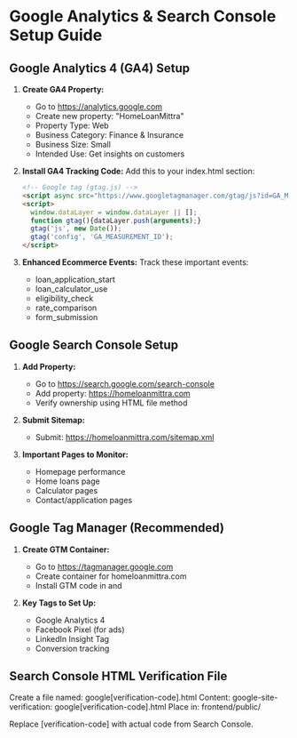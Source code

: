 # Google Analytics & Search Console Setup Guide

## Google Analytics 4 (GA4) Setup

1. **Create GA4 Property:**
   - Go to https://analytics.google.com
   - Create new property: "HomeLoanMittra"
   - Property Type: Web
   - Business Category: Finance & Insurance
   - Business Size: Small
   - Intended Use: Get insights on customers

2. **Install GA4 Tracking Code:**
   Add this to your index.html <head> section:

   ```html
   <!-- Google tag (gtag.js) -->
   <script async src="https://www.googletagmanager.com/gtag/js?id=GA_MEASUREMENT_ID"></script>
   <script>
     window.dataLayer = window.dataLayer || [];
     function gtag(){dataLayer.push(arguments);}
     gtag('js', new Date());
     gtag('config', 'GA_MEASUREMENT_ID');
   </script>
   ```

3. **Enhanced Ecommerce Events:**
   Track these important events:
   - loan_application_start
   - loan_calculator_use
   - eligibility_check
   - rate_comparison
   - form_submission

## Google Search Console Setup

1. **Add Property:**
   - Go to https://search.google.com/search-console
   - Add property: https://homeloanmittra.com
   - Verify ownership using HTML file method

2. **Submit Sitemap:**
   - Submit: https://homeloanmittra.com/sitemap.xml

3. **Important Pages to Monitor:**
   - Homepage performance
   - Home loans page
   - Calculator pages
   - Contact/application pages

## Google Tag Manager (Recommended)

1. **Create GTM Container:**
   - Go to https://tagmanager.google.com
   - Create container for homeloanmittra.com
   - Install GTM code in <head> and <body>

2. **Key Tags to Set Up:**
   - Google Analytics 4
   - Facebook Pixel (for ads)
   - LinkedIn Insight Tag
   - Conversion tracking

## Search Console HTML Verification File
Create a file named: google[verification-code].html
Content: google-site-verification: google[verification-code].html
Place in: frontend/public/

Replace [verification-code] with actual code from Search Console.
